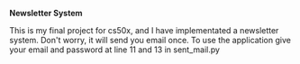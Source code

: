 **Newsletter System**

This is my final project for cs50x, and I have implementated  a newsletter system. Don't worry, it will send you email once.
To use the application give your email and password at line 11 and 13 in sent_mail.py

